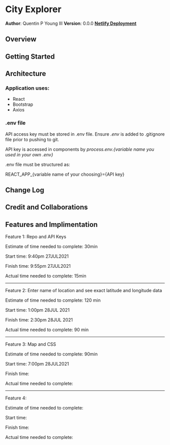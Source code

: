 # City Explorer

**Author**: Quentin P Young III
**Version**: 0.0.0
[**Netlify Deployment**](https://romantic-pasteur-01ecef.netlify.app/)

## Overview
<!-- Provide a high level overview of what this application is and why you are building it, beyond the fact that it's an assignment for this class. (i.e. What's your problem domain?) -->

## Getting Started
<!-- What are the steps that a user must take in order to build this app on their own machine and get it running? -->

## Architecture
<!-- Provide a detailed description of the application design. What technologies (languages, libraries, etc) you're using, and any other relevant design information. -->

### Application uses:

* React
* Bootstrap
* Axios

### .env file

API access key must be stored in .env file.  Ensure *.env* is added to .gitignore file prior to pushing to git.

API key is accessed in components by *process.env.{variable name you used in your own .env}*

.env file must be structured as:

REACT_APP_{variable name of your choosing}={API key}

## Change Log
<!-- Use this area to document the iterative changes made to your application as each feature is successfully implemented. Use time stamps. Here's an example:

01-01-2001 4:59pm - Application now has a fully-functional express server, with a GET route for the location resource. -->

## Credit and Collaborations
<!-- Give credit (and a link) to other people or resources that helped you build this application. -->

## Features and Implimentation

Feature 1: Repo and API Keys

Estimate of time needed to complete: 30min

Start time: 9:40pm 27JUL2021

Finish time: 9:55pm 27JUL2021

Actual time needed to complete: 15min

---
Feature 2: Enter name of location and see exact latitude and longitude data

Estimate of time needed to complete: 120 min

Start time: 1:00pm 28JUL 2021

Finish time: 2:30pm 28JUL 2021

Actual time needed to complete: 90 min

---

Feature 3: Map and CSS

Estimate of time needed to complete: 90min

Start time: 7:00pm 28JUL2021

Finish time:

Actual time needed to complete:

---

Feature 4: 

Estimate of time needed to complete: 

Start time:

Finish time: 

Actual time needed to complete: 

